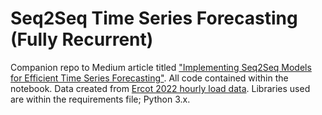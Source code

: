 # Seq2Seq Time Series Forecasting (Fully Recurrent)
Companion repo to Medium article titled ["Implementing Seq2Seq Models for Efficient Time Series Forecasting"](https://medium.com/@maxbrenner-ai/implementing-seq2seq-models-for-efficient-time-series-forecasting-88dba1d66187). All code contained within the notebook. Data created from [Ercot 2022 hourly load data](https://www.ercot.com/gridinfo/load/load_hist). Libraries used are within the requirements file; Python 3.x.
